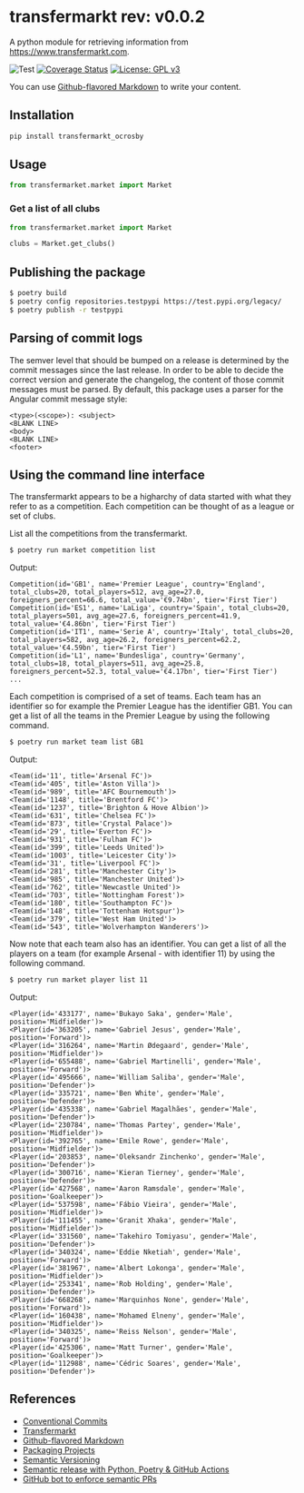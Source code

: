 # transfermarkt rev: v0.0.2
A python module for retrieving information from https://www.transfermarkt.com.

![Test](https://github.com/ocrosby/transfermarkt/actions/workflows/ci.yml/badge.svg)
[![Coverage Status](https://coveralls.io/repos/github/ocrosby/transfermarkt/badge.svg?branch=main)](https://coveralls.io/github/ocrosby/transfermarkt?branch=main)
[![License: GPL v3](https://img.shields.io/badge/License-GPLv3-blue.svg)](https://www.gnu.org/licenses/gpl-3.0)

You can use
[Github-flavored Markdown](https://guides.github.com/features/mastering-markdown/)
to write your content.

## Installation
```bash
pip install transfermarkt_ocrosby
```

## Usage

```python
from transfermarket.market import Market
```

### Get a list of all clubs

```python
from transfermarket.market import Market

clubs = Market.get_clubs()
```


## Publishing the package

```bash
$ poetry build
$ poetry config repositories.testpypi https://test.pypi.org/legacy/
$ poetry publish -r testpypi
```

## Parsing of commit logs
The semver level that should be bumped on a release is determined by the commit messages since the last release. In 
order to be able to decide the correct version and generate the changelog, the content of those commit messages must 
be parsed. By default, this package uses a parser for the Angular commit message style:

```text
<type>(<scope>): <subject>
<BLANK LINE>
<body>
<BLANK LINE>
<footer>
```

## Using the command line interface

The transfermarkt appears to be a higharchy of data started with what they refer to as a competition.
Each competition can be thought of as a league or set of clubs.

List all the competitions from the transfermarkt.

```bash
$ poetry run market competition list
```

Output: 

```text
Competition(id='GB1', name='Premier League', country='England', total_clubs=20, total_players=512, avg_age=27.0, foreigners_percent=66.6, total_value='€9.74bn', tier='First Tier')
Competition(id='ES1', name='LaLiga', country='Spain', total_clubs=20, total_players=501, avg_age=27.6, foreigners_percent=41.9, total_value='€4.86bn', tier='First Tier')
Competition(id='IT1', name='Serie A', country='Italy', total_clubs=20, total_players=582, avg_age=26.2, foreigners_percent=62.2, total_value='€4.59bn', tier='First Tier')
Competition(id='L1', name='Bundesliga', country='Germany', total_clubs=18, total_players=511, avg_age=25.8, foreigners_percent=52.3, total_value='€4.17bn', tier='First Tier')
...
```

Each competition is comprised of a set of teams.  Each team has an identifier so for example the Premier League
has the identifier GB1.  You can get a list of all the teams in the Premier League by using the following command.

```bash
$ poetry run market team list GB1
```

Output:

```text
<Team(id='11', title='Arsenal FC')>
<Team(id='405', title='Aston Villa')>
<Team(id='989', title='AFC Bournemouth')>
<Team(id='1148', title='Brentford FC')>
<Team(id='1237', title='Brighton & Hove Albion')>
<Team(id='631', title='Chelsea FC')>
<Team(id='873', title='Crystal Palace')>
<Team(id='29', title='Everton FC')>
<Team(id='931', title='Fulham FC')>
<Team(id='399', title='Leeds United')>
<Team(id='1003', title='Leicester City')>
<Team(id='31', title='Liverpool FC')>
<Team(id='281', title='Manchester City')>
<Team(id='985', title='Manchester United')>
<Team(id='762', title='Newcastle United')>
<Team(id='703', title='Nottingham Forest')>
<Team(id='180', title='Southampton FC')>
<Team(id='148', title='Tottenham Hotspur')>
<Team(id='379', title='West Ham United')>
<Team(id='543', title='Wolverhampton Wanderers')>
```

Now note that each team also has an identifier.  You can get a list of all the players on a team 
(for example Arsenal - with identifier 11) by using the following command.

```bash
$ poetry run market player list 11
```

Output:

```text
<Player(id='433177', name='Bukayo Saka', gender='Male', position='Midfielder')>
<Player(id='363205', name='Gabriel Jesus', gender='Male', position='Forward')>
<Player(id='316264', name='Martin Ødegaard', gender='Male', position='Midfielder')>
<Player(id='655488', name='Gabriel Martinelli', gender='Male', position='Forward')>
<Player(id='495666', name='William Saliba', gender='Male', position='Defender')>
<Player(id='335721', name='Ben White', gender='Male', position='Defender')>
<Player(id='435338', name='Gabriel Magalhães', gender='Male', position='Defender')>
<Player(id='230784', name='Thomas Partey', gender='Male', position='Midfielder')>
<Player(id='392765', name='Emile Rowe', gender='Male', position='Midfielder')>
<Player(id='203853', name='Oleksandr Zinchenko', gender='Male', position='Defender')>
<Player(id='300716', name='Kieran Tierney', gender='Male', position='Defender')>
<Player(id='427568', name='Aaron Ramsdale', gender='Male', position='Goalkeeper')>
<Player(id='537598', name='Fábio Vieira', gender='Male', position='Midfielder')>
<Player(id='111455', name='Granit Xhaka', gender='Male', position='Midfielder')>
<Player(id='331560', name='Takehiro Tomiyasu', gender='Male', position='Defender')>
<Player(id='340324', name='Eddie Nketiah', gender='Male', position='Forward')>
<Player(id='381967', name='Albert Lokonga', gender='Male', position='Midfielder')>
<Player(id='253341', name='Rob Holding', gender='Male', position='Defender')>
<Player(id='668268', name='Marquinhos None', gender='Male', position='Forward')>
<Player(id='160438', name='Mohamed Elneny', gender='Male', position='Midfielder')>
<Player(id='340325', name='Reiss Nelson', gender='Male', position='Forward')>
<Player(id='425306', name='Matt Turner', gender='Male', position='Goalkeeper')>
<Player(id='112988', name='Cédric Soares', gender='Male', position='Defender')>
```

## References
- [Conventional Commits](https://www.conventionalcommits.org/en/v1.0.0/)
- [Transfermarkt](https://www.transfermarkt.com)
- [Github-flavored Markdown](https://guides.github.com/features/mastering-markdown/)
- [Packaging Projects](https://packaging.python.org/en/latest/tutorials/packaging-projects/)
- [Semantic Versioning](https://semver.org/)
- [Semantic release with Python, Poetry & GitHub Actions](https://mestrak.com/blog/semantic-release-with-python-poetry-github-actions-20nn)
- [GitHub bot to enforce semantic PRs](https://github.com/apps/semantic-pull-requests)